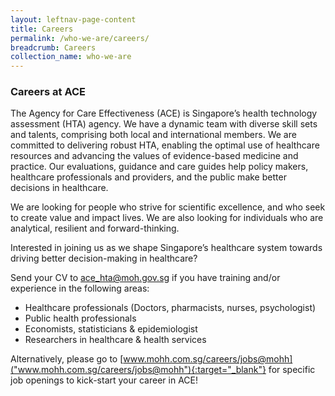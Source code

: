 ```yaml
---
layout: leftnav-page-content
title: Careers
permalink: /who-we-are/careers/
breadcrumb: Careers
collection_name: who-we-are
---
```


### **Careers at ACE**

The Agency for Care Effectiveness (ACE) is Singapore’s health technology assessment (HTA) agency. We have a dynamic team with diverse skill sets and talents, comprising both local and international members. We are committed to delivering robust HTA, enabling the optimal use of healthcare resources and advancing the values of evidence-based medicine and practice. Our evaluations, guidance and care guides help policy makers, healthcare professionals and providers, and the public make better decisions in healthcare.

We are looking for people who strive for scientific excellence, and who seek to create value and impact lives. We are also looking for individuals who are analytical, resilient and forward-thinking.

Interested in joining us as we shape Singapore’s healthcare system towards driving better decision-making in healthcare?

Send your CV to [ace_hta@moh.gov.sg](mailto:ace_hta@moh.gov.sg) if you have training and/or experience in the following areas:

* Healthcare professionals (Doctors, pharmacists, nurses, psychologist)
* Public health professionals
* Economists, statisticians & epidemiologist
* Researchers in healthcare & health services

Alternatively, please go to [www.mohh.com.sg/careers/jobs@mohh]("www.mohh.com.sg/careers/jobs@mohh"){:target="_blank"} for specific job openings to kick-start your career in ACE!